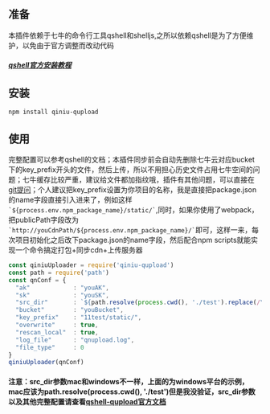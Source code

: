 ## 准备
本插件依赖于七牛的命令行工具qshell和shelljs,之所以依赖qshell是为了方便维护，以免由于官方调整而改动代码

##### [qshell官方安装教程](https://developer.qiniu.com/kodo/tools/1302/qshell)

## 安装
```
npm install qiniu-qupload
```
## 使用
完整配置可以参考qshell的文档；本插件同步前会自动先删除七牛云对应bucket下的key_prefix开头的文件，然后上传，所以不用担心历史文件占用七牛空间的问题；七牛缓存比较严重，建议给文件都加指纹哦，插件有其他问题，可以直接在[git提问](https://github.com/Q956164483/qiniu-qupload/issues)；个人建议把key_prefix设置为你项目的名称，我是直接把package.json的name字段直接引入进来了，例如这样``` `${process.env.npm_package_name}/static/` ```,同时，如果你使用了webpack，把publicPath字段改为``` `http://youCdnPath/${process.env.npm_package_name}/` ```即可，这样一来，每次项目初始化之后改下package.json的name字段，然后配合npm scripts就能实现一个命令搞定打包+同步cdn+上传服务器
```javascript
const qiniuUploader = require('qiniu-qupload')
const path = require('path')
const qnConf = {
  "ak"            : "youAK",
  "sk"            : "youSK",
  "src_dir"       : `${path.resolve(process.cwd(), './test').replace(/\\/g, '\\')}`,
  "bucket"        : "youBucket",
  "key_prefix"    : "11test/static/",
  "overwrite"     : true,
  "rescan_local"  : true,
  "log_file"      : "qnupload.log",
  "file_type"     : 0
}
qiniuUploader(qnConf)
```
#### 注意：src_dir参数mac和windows不一样，上面的为windows平台的示例，mac应该为path.resolve(process.cwd(), './test')但是我没验证，src_dir参数以及其他完整配置请查看[qshell-qupload官方文档](https://github.com/qiniu/qshell/blob/master/docs/qupload.md)